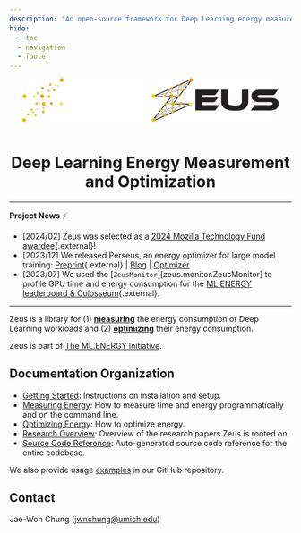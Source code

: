 ```yaml
---
description: "An open-source framework for Deep Learning energy measurement and optimization"
hide:
  - toc
  - navigation
  - footer
---
```

<div align="center">
<img src="assets/img/logo_dark.svg#only-dark" width="45%" alt="Zeus logo" style="margin-bottom: 1em">
<img src="assets/img/logo_light.svg#only-light" width="45%" alt="Zeus logo" style="margin-bottom: 1em">
<h1>Deep Learning Energy Measurement and Optimization</h1>
</div>

---
**Project News** ⚡ 

- \[2024/02\] Zeus was selected as a [2024 Mozilla Technology Fund awardee](https://foundation.mozilla.org/en/blog/open-source-AI-for-environmental-justice/){.external}!
- \[2023/12\] We released Perseus, an energy optimizer for large model training: [Preprint](https://arxiv.org/abs/2312.06902){.external} | [Blog](https://ml.energy/zeus/research_overview/perseus) | [Optimizer](https://ml.energy/zeus/optimize/perseus_optimizer)
- \[2023/07\] We used the [`ZeusMonitor`][zeus.monitor.ZeusMonitor] to profile GPU time and energy consumption for the [ML.ENERGY leaderboard & Colosseum](https://ml.energy/leaderboard){.external}.
---

Zeus is a library for (1) [**measuring**](https://ml.energy/zeus/measure) the energy consumption of Deep Learning workloads and (2) [**optimizing**](https://ml.energy/zeus/optimize) their energy consumption.

Zeus is part of [The ML.ENERGY Initiative](https://ml.energy).

## Documentation Organization

- [Getting Started](getting_started/index.md): Instructions on installation and setup.
- [Measuring Energy](measure/index.md): How to measure time and energy programmatically and on the command line.
- [Optimizing Energy](optimize/index.md): How to optimize energy.
- [Research Overview](research_overview/index.md): Overview of the research papers Zeus is rooted on.
- [Source Code Reference](reference/index.md): Auto-generated source code reference for the entire codebase.

We also provide usage [examples](https://github.com/ml-energy/zeus/tree/master/examples) in our GitHub repository.

## Contact

Jae-Won Chung (jwnchung@umich.edu)
